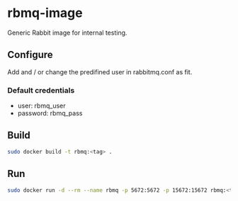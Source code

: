 # rbmq-image

Generic Rabbit image for internal testing.

## Configure

Add and / or change the predifined user in rabbitmq.conf as fit.

### Default credentials

- user: rbmq_user
- password: rbmq_pass

## Build

```bash
sudo docker build -t rbmq:<tag> .
```

## Run

```bash
sudo docker run -d --rm --name rbmq -p 5672:5672 -p 15672:15672 rbmq:<tag>
```
